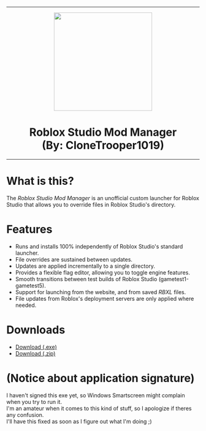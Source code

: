 <hr/>

<p align="center">
  <img width="256" height="256" src="https://raw.githubusercontent.com/CloneTrooper1019/Roblox-Studio-Mod-Manager/master/src/Resources/Logo.png"><h1 align=center>Roblox Studio Mod Manager<br/>(By: CloneTrooper1019)</h1>
  
</p>

<hr/>

# What is this?

The _Roblox Studio Mod Manager_ is an unofficial custom launcher for Roblox Studio that allows you to override files in Roblox Studio's directory.

# Features
* Runs and installs 100% independently of Roblox Studio's standard launcher.
* File overrides are sustained between updates.
* Updates are applied incrementally to a single directory.
* Provides a flexible flag editor, allowing you to toggle engine features.
* Smooth transitions between test builds of Roblox Studio (gametest1-gametest5).
* Support for launching from the website, and from saved _RBXL_ files.
* File updates from Roblox's deployment servers are only applied where needed.

# Downloads

* <a href="https://github.com/CloneTrooper1019/Roblox-Studio-Mod-Manager/raw/master/RobloxStudioModManager.exe">Download (.exe)</a></h1>
* <a href="https://github.com/CloneTrooper1019/Roblox-Studio-Mod-Manager/archive/master.zip">Download (.zip)</a>

# (Notice about application signature)
I haven't signed this exe yet, so Windows Smartscreen might complain when you try to run it.<br/>
I'm an amateur when it comes to this kind of stuff, so I apologize if theres any confusion.<br/>
I'll have this fixed as soon as I figure out what I'm doing ;)
